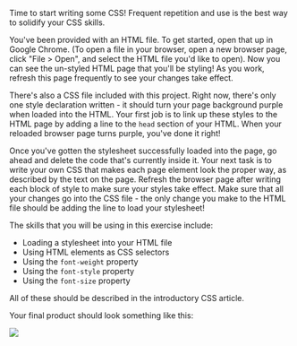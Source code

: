 Time to start writing some CSS! Frequent repetition and use is the best way to solidify your CSS skills.

You've been provided with an HTML file. To get started, open that up in Google Chrome. (To open a file in your browser, open a new browser page, click "File > Open", and select the HTML file you'd like to open). Now you can see the un-styled HTML page that you'll be styling! As you work, refresh this page frequently to see your changes take effect.

There's also a CSS file included with this project. Right now, there's only one style declaration written - it should turn your page background purple when loaded into the HTML. Your first job is to link up these styles to the HTML page by adding a line to the `head` section of your HTML. When your reloaded browser page turns purple, you've done it right!

Once you've gotten the stylesheet successfully loaded into the page, go ahead and delete the code that's currently inside it. Your next task is to write your own CSS that makes each page element look the proper way, as described by the text on the page. Refresh the browser page after writing each block of style to make sure your styles take effect. Make sure that all your changes go into the CSS file - the only change you make to the HTML file should be adding the line to load your stylesheet!

The skills that you will be using in this exercise include:
- Loading a stylesheet into your HTML file
- Using HTML elements as CSS selectors
- Using the `font-weight` property
- Using the `font-style` property
- Using the `font-size` property

All of these should be described in the introductory CSS article.

Your final product should look something like this:

![](https://s3.amazonaws.com/horizon-production/images/intro-css-exercise.png)
